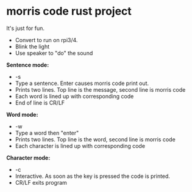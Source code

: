 # morris code rust project

It's just for fun.

- Convert to run on rpi3/4.
- Blink the light
- Use speaker to "do" the sound

**Sentence mode:**
- -s
- Type a sentence. Enter causes morris code print out.
- Prints two lines. Top line is the message, second line is morris code
- Each word is lined up with corresponding code
- End of line is CR/LF

**Word mode:**
- -w
- Type a word then "enter"
- Prints two lines. Top line is the word, second line is morris code
- Each character is lined up with corresponding code

**Character mode:**
- -c
- Interactive. As soon as the key is pressed the code is printed.
- CR/LF exits program